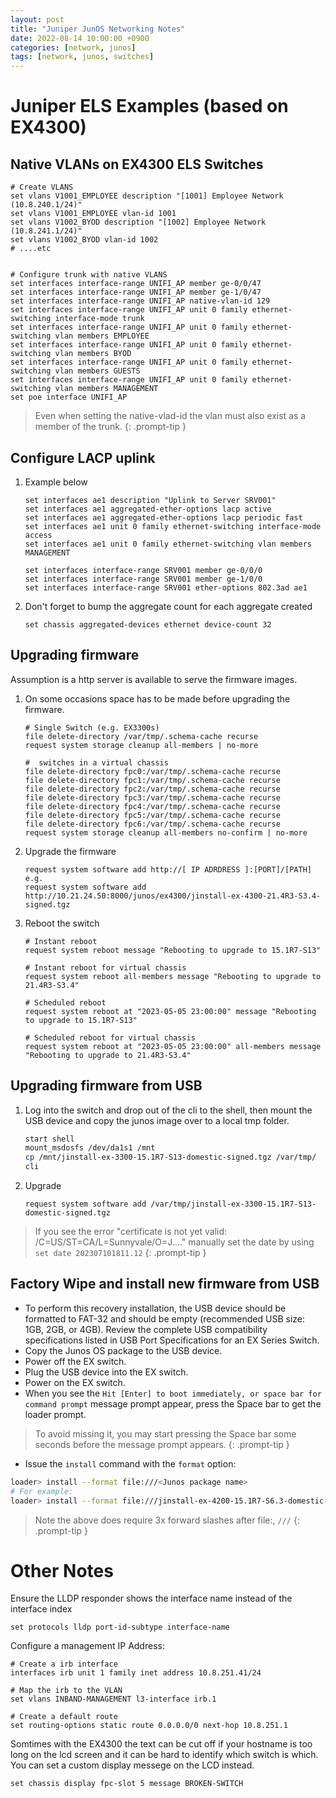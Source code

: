 ```yaml
---
layout: post
title: "Juniper JunOS Networking Notes"
date: 2022-08-14 10:00:00 +0900
categories: [network, junos]
tags: [network, junos, switches]
---
```



# Juniper ELS Examples (based on EX4300)

## Native VLANs on EX4300 ELS Switches
```
# Create VLANS
set vlans V1001_EMPLOYEE description "[1001] Employee Network (10.8.240.1/24)"
set vlans V1001_EMPLOYEE vlan-id 1001
set vlans V1002_BYOD description "[1002] Employee Network (10.8.241.1/24)"
set vlans V1002_BYOD vlan-id 1002
# ....etc


# Configure trunk with native VLANS
set interfaces interface-range UNIFI_AP member ge-0/0/47
set interfaces interface-range UNIFI_AP member ge-1/0/47
set interfaces interface-range UNIFI_AP native-vlan-id 129
set interfaces interface-range UNIFI_AP unit 0 family ethernet-switching interface-mode trunk
set interfaces interface-range UNIFI_AP unit 0 family ethernet-switching vlan members EMPLOYEE
set interfaces interface-range UNIFI_AP unit 0 family ethernet-switching vlan members BYOD
set interfaces interface-range UNIFI_AP unit 0 family ethernet-switching vlan members GUESTS
set interfaces interface-range UNIFI_AP unit 0 family ethernet-switching vlan members MANAGEMENT
set poe interface UNIFI_AP
```

> Even when setting the native-vlad-id the vlan must also exist as a member of the trunk. 
{: .prompt-tip }

## Configure LACP uplink

1. Example below
   ```
   set interfaces ae1 description "Uplink to Server SRV001"
   set interfaces ae1 aggregated-ether-options lacp active
   set interfaces ae1 aggregated-ether-options lacp periodic fast
   set interfaces ae1 unit 0 family ethernet-switching interface-mode access
   set interfaces ae1 unit 0 family ethernet-switching vlan members MANAGEMENT
   
   set interfaces interface-range SRV001 member ge-0/0/0
   set interfaces interface-range SRV001 member ge-1/0/0
   set interfaces interface-range SRV001 ether-options 802.3ad ae1
   ```


2. Don't forget to bump the aggregate count for each aggregate created
   ```
   set chassis aggregated-devices ethernet device-count 32
   ```

## Upgrading firmware

Assumption is a http server is available to serve the firmware images. 

1. On some occasions space has to be made before upgrading the firmware. 
   ```
   # Single Switch (e.g. EX3300s)
   file delete-directory /var/tmp/.schema-cache recurse
   request system storage cleanup all-members | no-more
    
   #  switches in a virtual chassis
   file delete-directory fpc0:/var/tmp/.schema-cache recurse
   file delete-directory fpc1:/var/tmp/.schema-cache recurse
   file delete-directory fpc2:/var/tmp/.schema-cache recurse
   file delete-directory fpc3:/var/tmp/.schema-cache recurse
   file delete-directory fpc4:/var/tmp/.schema-cache recurse
   file delete-directory fpc5:/var/tmp/.schema-cache recurse
   file delete-directory fpc6:/var/tmp/.schema-cache recurse
   request system storage cleanup all-members no-confirm | no-more
   ```

2. Upgrade the firmware
   ```
   request system software add http://[ IP ADRDRESS ]:[PORT]/[PATH]
   e.g.
   request system software add http://10.21.24.50:8000/junos/ex4300/jinstall-ex-4300-21.4R3-S3.4-signed.tgz
   ```
3. Reboot the switch
   ```
   # Instant reboot
   request system reboot message "Rebooting to upgrade to 15.1R7-S13" 
   
   # Instant reboot for virtual chassis
   request system reboot all-members message "Rebooting to upgrade to 21.4R3-S3.4"
   
   # Scheduled reboot 
   request system reboot at "2023-05-05 23:00:00" message "Rebooting to upgrade to 15.1R7-S13" 
   
   # Scheduled reboot for virtual chassis
   request system reboot at "2023-05-05 23:00:00" all-members message "Rebooting to upgrade to 21.4R3-S3.4"
   ```

## Upgrading firmware from USB

1. Log into the switch and drop out of the cli to the shell, then mount the USB device and copy the junos image over to a local tmp folder. 
   ```bash
   start shell
   mount_msdosfs /dev/da1s1 /mnt
   cp /mnt/jinstall-ex-3300-15.1R7-S13-domestic-signed.tgz /var/tmp/
   cli
   ```
2. Upgrade 
   ```
   request system software add /var/tmp/jinstall-ex-3300-15.1R7-S13-domestic-signed.tgz 
   ```


> If you see the error "certificate is not yet valid: /C=US/ST=CA/L=Sunnyvale/O=J...." manually set the date by using `set date 202307101811.12`
{: .prompt-tip }

## Factory Wipe and install new firmware from USB

- To perform this recovery installation, the USB device should be formatted to FAT-32 and should be empty (recommended USB size: 1GB, 2GB, or 4GB). Review the complete USB compatibility specifications listed in USB Port Specifications for an EX Series Switch.
- Copy the Junos OS package to the USB device.
- Power off the EX switch.
- Plug the USB device into the EX switch.
- Power on the EX switch.
- When you see the `Hit [Enter] to boot immediately, or space bar for command prompt` message prompt appear, press the Space bar to get the loader prompt.
> To avoid missing it, you may start pressing the Space bar some seconds before the message prompt appears.
{: .prompt-tip }
- Issue the `install` command with the `format` option:
```bash
loader> install --format file:///<Junos package name>
# For example:
loader> install --format file:///jinstall-ex-4200-15.1R7-S6.3-domestic-signed.tg
```
> Note the above does require 3x forward slashes after file:, `///`
{: .prompt-tip }

# Other Notes

Ensure the LLDP responder shows the interface name instead of the interface index
```
set protocols lldp port-id-subtype interface-name
```

Configure a management IP Address:
```
# Create a irb interface
interfaces irb unit 1 family inet address 10.8.251.41/24

# Map the irb to the VLAN
set vlans INBAND-MANAGEMENT l3-interface irb.1

# Create a default route
set routing-options static route 0.0.0.0/0 next-hop 10.8.251.1
```

Somtimes with the EX4300 the text can be cut off if your hostname is too long on the lcd screen and it can be hard to identify which switch is which. You can set a custom display messege on the LCD instead. 
``` 
set chassis display fpc-slot 5 message BROKEN-SWITCH
``` 
